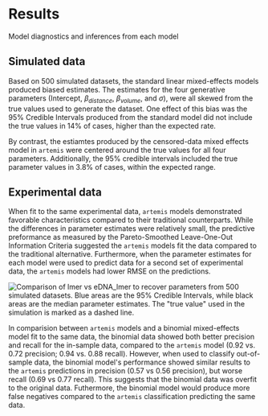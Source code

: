 # Results

Model diagnostics and inferences from each model 

## Simulated data

Based on 500 simulated datasets, the standard linear mixed-effects
models produced biased estimates. The estimates for the four
generative parameters (Intercept, $\beta_{distance}$, $\beta_{volume}$,
and $\sigma$), were all skewed from the true values used to generate
the dataset. One effect of this bias was the 95% Credible Intervals
produced from the standard model did not include the true values in
14% of cases, higher than the expected rate.

By contrast, the estiamtes produced by the censored-data
mixed effects model in `artemis` were centered around the true
values for all four parameters. Additionally, the 95% credible
intervals included the true parameter values in 3.8% of cases, within
the expected range.

## Experimental data

When fit to the same experimental data, `artemis` models demonstrated
favorable characteristics compared to their traditional
counterparts. While the differences in parameter estimates were
relatively small, the predictive preformance as measured by the
Pareto-Smoothed Leave-One-Out Information Criteria suggested the
`artemis` models fit the data compared to the traditional
alternative. Furthermore, when the parameter estimates for each model
were used to predict data for a second set of experimental data, the
`artemis` models had lower RMSE on the predictions.

![Comparison of lmer vs eDNA_lmer to recover parameters from 500 simulated
datasets. Blue areas are the 95\% Credible Intervals, while black areas
are the median parameter estimates. The "true value" used in the
simulation is marked as a dashed line.](analysis/figs/coef_est_compare.png)

In comparision between `artemis` models and a binomial mixed-effects
model fit to the same data, the binomial data showed both better
precision and recall for the in-sample data, compared to the `artemis`
model (0.92 vs. 0.72 precision; 0.94 vs. 0.88 recall). However, when
used to classify out-of-sample data, the binomial model's performance
showed similar results to the `artemis` predictions in precision (0.57
vs 0.56 precision), but worse recall (0.69 vs 0.77 recall). This
suggests that the binomial data was overfit to the original
data. Futhermore, the binomial model would produce more false
negatives compared to the `artemis` classification predicting the same
data.
